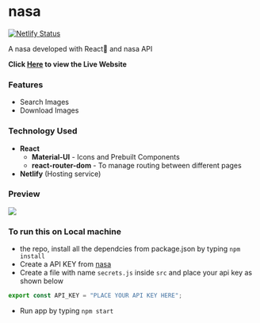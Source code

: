 # nasa 

[![Netlify Status](https://api.netlify.com/api/v1/badges/990d8dc3-ee35-4e7a-ab1e-dedf979a97ac/deploy-status)](https://app.netlify.com/sites/mani-nasa/deploys)

A nasa  developed with React🚀 and nasa API

**Click [Here](https://mani-nasa.netlify.app/) to view the Live Website**

### Features

- Search Images
- Download Images

### Technology Used

- **React**
  - **Material-UI** - Icons and Prebuilt Components
  - **react-router-dom** - To manage routing between different pages
- **Netlify** (Hosting service)

### Preview

<img src="./public/preview.gif" />

### To run this on Local machine

-  the repo, install all the dependcies from package.json by typing `npm install`
- Create a API KEY from [nasa](https://nasa.com/oauth/applications)
- Create a file with name `secrets.js` inside `src` and place your api key as shown below

```javascript
export const API_KEY = "PLACE YOUR API KEY HERE";
```

- Run app by typing `npm start`

